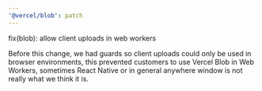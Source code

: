 ```yaml
---
'@vercel/blob': patch
---
```


fix(blob): allow client uploads in web workers

Before this change, we had guards so client uploads could only be used in
browser environments, this prevented customers to use Vercel Blob in Web
Workers, sometimes React Native or in general anywhere window is not really what
we think it is.
